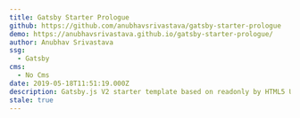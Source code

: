 ```yaml
---
title: Gatsby Starter Prologue
github: https://github.com/anubhavsrivastava/gatsby-starter-prologue
demo: https://anubhavsrivastava.github.io/gatsby-starter-prologue/
author: Anubhav Srivastava
ssg:
  - Gatsby
cms:
  - No Cms
date: 2019-05-18T11:51:19.000Z
description: Gatsby.js V2 starter template based on readonly by HTML5 UP
stale: true
---
```

